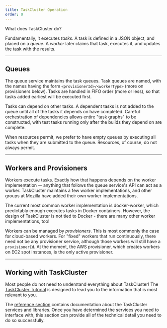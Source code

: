 ```yaml
---
title: TaskCluster Operation
order: 0
---
```


What does TaskCluster do?

Fundamentally, it executes *tasks*. A task is defined in a JSON object, and
placed on a *queue*. A *worker* later claims that task, executes it, and
updates the task with the results.

---

## Queues

The queue service maintains the task queues. Task queues are named, with the
names having the form `<provisionerId>/<workerType>` (more on provisioners
below). Tasks are handled in FIFO order (more or less), so that tasks added
earliest will be executed first.

Tasks can depend on other tasks. A dependent tasks is not added to the queue
until all of the tasks it depends on have completed. Careful orchestration of
dependencies allows entire "task graphs" to be constructed, with test tasks
running only after the builds they depend on are complete.

When resources permit, we prefer to have empty queues by executing all tasks
when they are submitted to the queue. Resources, of course, do not always
permit.

---

## Workers and Provisioners

Workers execute tasks. Exactly how that happens depends on the worker
implementation -- anything that follows the queue service's API can act as a
worker. TaskCluster maintains a few worker implementations, and other groups
at Mozilla have added their own worker implementations.

The current most common worker implementation is docker-worker, which
predictably enough executes tasks in Docker containers. However, the design of
TaskCluster is not tied to Docker - there are many other worker
implementations, too!

Workers can be managed by *provisioners*. This is most commonly the case for
cloud-based workers. For "fixed" workers that run continuously, there need not
be any provisioner service, although those workers will still have a
`provisionerId`. At the moment, the AWS provisioner, which creates workers on
EC2 spot instances, is the only active provisioner.

---

## Working with TaskCluster

Most people do not need to understand everything about TaskCluster! The
[TaskCluster Tutorial](/tutorial) is designed to lead you to the information
that is most relevant to you.

The [reference section](/reference) contains documentation about the
TaskCluster services and libraries. Once you have determined the services you
need to interface with, this section can provide all of the technical detail
you need to do so successfully.
